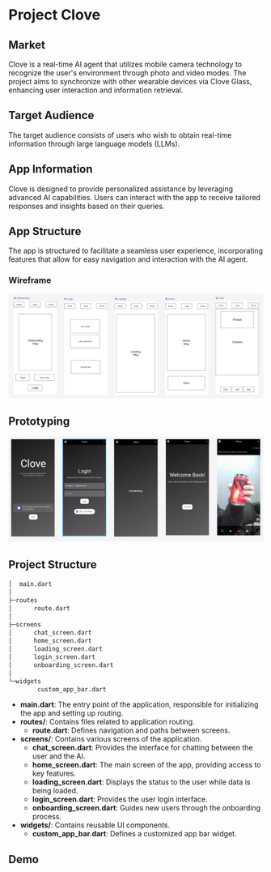 # Project Clove

## Market
Clove is a real-time AI agent that utilizes mobile camera technology to recognize the user's environment through photo and video modes. The project aims to synchronize with other wearable devices via Clove Glass, enhancing user interaction and information retrieval.

## Target Audience
The target audience consists of users who wish to obtain real-time information through large language models (LLMs).

## App Information
Clove is designed to provide personalized assistance by leveraging advanced AI capabilities. Users can interact with the app to receive tailored responses and insights based on their queries.

## App Structure
The app is structured to facilitate a seamless user experience, incorporating features that allow for easy navigation and interaction with the AI agent.

### Wireframe
![alt text](image.png)

## Prototyping
![alt text](image-1.png)

## Project Structure
```
│  main.dart
│
├─routes
│      route.dart
│
├─screens
│      chat_screen.dart
│      home_screen.dart
│      loading_screen.dart
│      login_screen.dart
│      onboarding_screen.dart
│
└─widgets
        custom_app_bar.dart
```

- **main.dart**: The entry point of the application, responsible for initializing the app and setting up routing.
- **routes/**: Contains files related to application routing.
  - **route.dart**: Defines navigation and paths between screens.
- **screens/**: Contains various screens of the application.
  - **chat_screen.dart**: Provides the interface for chatting between the user and the AI.
  - **home_screen.dart**: The main screen of the app, providing access to key features.
  - **loading_screen.dart**: Displays the status to the user while data is being loaded.
  - **login_screen.dart**: Provides the user login interface.
  - **onboarding_screen.dart**: Guides new users through the onboarding process.
- **widgets/**: Contains reusable UI components.
  - **custom_app_bar.dart**: Defines a customized app bar widget.
    
## Demo
